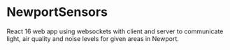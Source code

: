 # NewportSensors
React 16 web app using websockets with client and server to communicate light, air quality and noise levels for given areas in Newport. 
